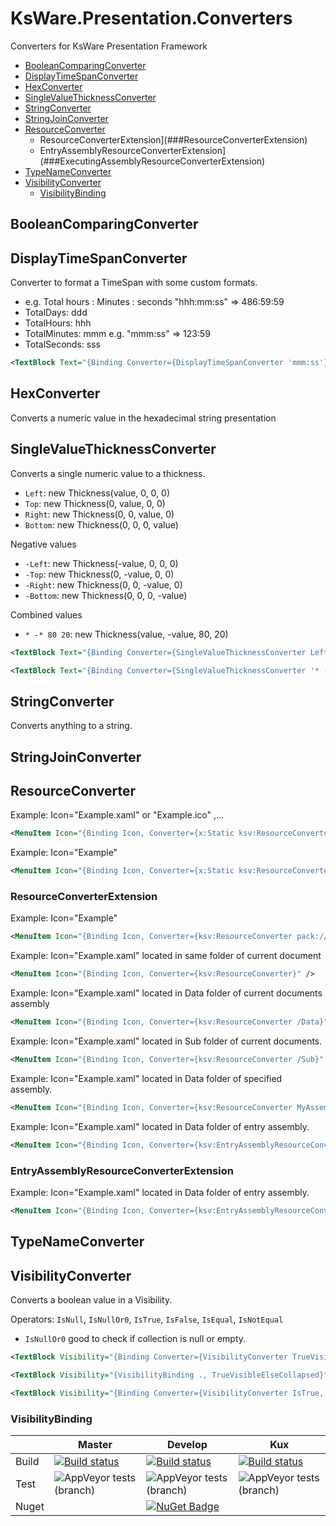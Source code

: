 # KsWare.Presentation.Converters
Converters for KsWare Presentation Framework

- [BooleanComparingConverter](##BooleanComparingConverter)
- [DisplayTimeSpanConverter](##DisplayTimeSpanConverter)
- [HexConverter](##HexConverter)
- [SingleValueThicknessConverter](##SingleValueThicknessConverter)
- [StringConverter](##StringConverter)
- [StringJoinConverter](##StringJoinConverter)
- [ResourceConverter](##ResourceConverter)
  - ResourceConverterExtension](###ResourceConverterExtension)
  - EntryAssemblyResourceConverterExtension](###ExecutingAssemblyResourceConverterExtension)
- [TypeNameConverter](##TypeNameConverter)
- [VisibilityConverter](##VisibilityConverter)
  - [VisibilityBinding](###VisibilityBinding)
## BooleanComparingConverter

## DisplayTimeSpanConverter

Converter to format a TimeSpan with some custom formats. 
- e.g. Total hours : Minutes : seconds "hhh:mm:ss" => 486:59:59
- TotalDays: ddd
- TotalHours: hhh
- TotalMinutes: mmm e.g. "mmm:ss" => 123:59
- TotalSeconds: sss

```xml
<TextBlock Text="{Binding Converter={DisplayTimeSpanConverter 'mmm:ss'}}"/>
```

## HexConverter

Converts a numeric value in the hexadecimal string presentation

## SingleValueThicknessConverter

Converts a single numeric value to a thickness.

- ```Left```: new Thickness(value, 0, 0, 0)
- ```Top```: new Thickness(0, value, 0, 0)
- ```Right```: new Thickness(0, 0, value, 0)
- ```Bottom```: new Thickness(0, 0, 0, value)

Negative values
- ```-Left```: new Thickness(-value, 0, 0, 0)
- ```-Top```: new Thickness(0, -value, 0, 0)
- ```-Right```: new Thickness(0, 0, -value, 0)
- ```-Bottom```: new Thickness(0, 0, 0, -value)

Combined values
- ```* -* 80 20```: new Thickness(value, -value, 80, 20)
```xml
<TextBlock Text="{Binding Converter={SingleValueThicknessConverter Left}}"/>
```
```xml
<TextBlock Text="{Binding Converter={SingleValueThicknessConverter '* -* 80 20'}}"/>
```

## StringConverter
Converts anything to a string.

## StringJoinConverter


## ResourceConverter

Example: Icon="Example.xaml" or "Example.ico" ,...
```xml
<MenuItem Icon="{Binding Icon, Converter={x:Static ksv:ResourceConverter.Default}, ConverterParameter=/Kushed;component/Resources/" />
```

Example: Icon="Example"
```xml
<MenuItem Icon="{Binding Icon, Converter={x:Static ksv:ResourceConverter.Default}, ConverterParameter=pack://application:,,,/MyAssembly;component/Resources/{0}.xaml}" />
```
### ResourceConverterExtension

Example: Icon="Example"
```xml
<MenuItem Icon="{Binding Icon, Converter={ksv:ResourceConverter pack://application:,,,/MyAssembly;component/Resources/{0}.xaml}}" />
```

Example: Icon="Example.xaml" located in same folder of current document
```xml
<MenuItem Icon="{Binding Icon, Converter={ksv:ResourceConverter}" />
```
Example: Icon="Example.xaml" located in Data folder of current documents assembly
```xml
<MenuItem Icon="{Binding Icon, Converter={ksv:ResourceConverter /Data}" />
```
Example: Icon="Example.xaml" located in Sub folder of current documents.
```xml
<MenuItem Icon="{Binding Icon, Converter={ksv:ResourceConverter /Sub}" />
```
Example: Icon="Example.xaml" located in Data folder of specified assembly.
```xml
<MenuItem Icon="{Binding Icon, Converter={ksv:ResourceConverter MyAssembly, /Data}" />
```
Example: Icon="Example.xaml" located in Data folder of entry assembly.
```xml
<MenuItem Icon="{Binding Icon, Converter={ksv:EntryAssemblyResourceConverter EntryAssembly, /Data}" />
```

### EntryAssemblyResourceConverterExtension
Example: Icon="Example.xaml" located in Data folder of entry assembly.
```xml
<MenuItem Icon="{Binding Icon, Converter={ksv:EntryAssemblyResourceConverter /Data}" />
```


## TypeNameConverter

## VisibilityConverter
Converts a boolean value in a Visibility.

Operators: ```IsNull```, ```IsNullOr0```, ```IsTrue```, ```IsFalse```, ```IsEqual```, ```IsNotEqual```
- ```IsNullOr0``` good to check if collection is null or empty.


```xml
<TextBlock Visibility="{Binding Converter={VisibilityConverter TrueVisibleElseCollapsed}}"/>
```
```xml
<TextBlock Visibility="{VisibilityBinding ., TrueVisibleElseCollapsed}"/>
```
```xml
<TextBlock Visibility="{Binding Converter={VisibilityConverter IsTrue, Visible, Hidden}}" />
```
### VisibilityBinding

| |Master|Develop|Kux|
|---|---|---|---|
|Build|[![Build status](https://ci.appveyor.com/api/projects/status/f6egmwg7elfxua7y/branch/master?svg=true)](https://ci.appveyor.com/project/KsWare/ksware-presentation-converters/branch/master)|[![Build status](https://ci.appveyor.com/api/projects/status/f6egmwg7elfxua7y/branch/develop?svg=true)](https://ci.appveyor.com/project/KsWare/ksware-presentation-converters/branch/develop)|[![Build status](https://ci.appveyor.com/api/projects/status/f6egmwg7elfxua7y/branch/develop?svg=true)](https://ci.appveyor.com/project/KsWare/ksware-presentation-converters/branch/features/kux)|
|Test|![AppVeyor tests (branch)](https://img.shields.io/appveyor/tests/ksware/ksware-presentation-converters/master)|![AppVeyor tests (branch)](https://img.shields.io/appveyor/tests/ksware/ksware-presentation-converters/develop)|![AppVeyor tests (branch)](https://img.shields.io/appveyor/tests/ksware/ksware-presentation-converters/features/kux)|
|Nuget||[![NuGet Badge](https://buildstats.info/nuget/KsWare.Presentation.Converters)](https://www.nuget.org/packages/KsWare.Presentation.Converters/)|

